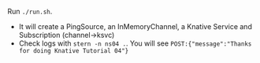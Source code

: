 Run `./run.sh`. 

* It will create a PingSource, an InMemoryChannel, a Knative Service and Subscription (channel->ksvc)
* Check logs with `stern -n ns04 .`. You will see `POST:{"message":"Thanks for doing Knative Tutorial 04"}`
